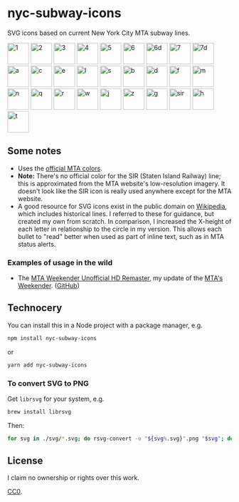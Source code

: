 nyc-subway-icons
================

SVG icons based on current New York City MTA subway lines.

<p>
<img src="https://unpkg.com/nyc-subway-icons@0.4.0/svg/1.svg" alt="1" width="48">
<img src="https://unpkg.com/nyc-subway-icons@0.4.0/svg/2.svg" alt="2" width="48">
<img src="https://unpkg.com/nyc-subway-icons@0.4.0/svg/3.svg" alt="3" width="48">
<img src="https://unpkg.com/nyc-subway-icons@0.4.0/svg/4.svg" alt="4" width="48">
<img src="https://unpkg.com/nyc-subway-icons@0.4.0/svg/5.svg" alt="5" width="48">
<img src="https://unpkg.com/nyc-subway-icons@0.4.0/svg/6.svg" alt="6" width="48">
<img src="https://unpkg.com/nyc-subway-icons@0.4.0/svg/6d.svg" alt="6d" width="48">
<img src="https://unpkg.com/nyc-subway-icons@0.4.0/svg/7.svg" alt="7" width="48">
<img src="https://unpkg.com/nyc-subway-icons@0.4.0/svg/7d.svg" alt="7d" width="48">
<img src="https://unpkg.com/nyc-subway-icons@0.4.0/svg/a.svg" alt="a" width="48">
<img src="https://unpkg.com/nyc-subway-icons@0.4.0/svg/c.svg" alt="c" width="48">
<img src="https://unpkg.com/nyc-subway-icons@0.4.0/svg/e.svg" alt="e" width="48">
<img src="https://unpkg.com/nyc-subway-icons@0.4.0/svg/l.svg" alt="l" width="48">
<img src="https://unpkg.com/nyc-subway-icons@0.4.0/svg/s.svg" alt="s" width="48">
<img src="https://unpkg.com/nyc-subway-icons@0.4.0/svg/b.svg" alt="b" width="48">
<img src="https://unpkg.com/nyc-subway-icons@0.4.0/svg/d.svg" alt="d" width="48">
<img src="https://unpkg.com/nyc-subway-icons@0.4.0/svg/f.svg" alt="f" width="48">
<img src="https://unpkg.com/nyc-subway-icons@0.4.0/svg/m.svg" alt="m" width="48">
<img src="https://unpkg.com/nyc-subway-icons@0.4.0/svg/n.svg" alt="n" width="48">
<img src="https://unpkg.com/nyc-subway-icons@0.4.0/svg/q.svg" alt="q" width="48">
<img src="https://unpkg.com/nyc-subway-icons@0.4.0/svg/r.svg" alt="r" width="48">
<img src="https://unpkg.com/nyc-subway-icons@0.4.0/svg/w.svg" alt="w" width="48">
<img src="https://unpkg.com/nyc-subway-icons@0.4.0/svg/j.svg" alt="j" width="48">
<img src="https://unpkg.com/nyc-subway-icons@0.4.0/svg/z.svg" alt="z" width="48">
<img src="https://unpkg.com/nyc-subway-icons@0.4.0/svg/g.svg" alt="g" width="48">
<img src="https://unpkg.com/nyc-subway-icons@0.4.0/svg/sir.svg" alt="sir" width="48">
<img src="https://unpkg.com/nyc-subway-icons@0.4.0/svg/h.svg" alt="h" width="48">
<img src="https://unpkg.com/nyc-subway-icons@0.4.0/svg/t.svg" alt="t" width="48">
</p>

## Some notes

* Uses the [official MTA colors](http://web.mta.info/developers/resources/line_colors.htm).
* __Note:__ There's no official color for the SIR (Staten Island Railway) line; this is approximated from the MTA website's low-resolution imagery. It doesn't look like the SIR icon is really used anywhere except for the MTA website.
* A good resource for SVG icons exist in the public domain on [Wikipedia](http://commons.wikimedia.org/wiki/New_York_City_Subway_bullets), which includes historical lines. I referred to these for guidance, but created my own from scratch. In comparison, I increased the X-height of each letter in relationship to the circle in my version. This allows each bullet to "read" better when used as part of inline text, such as in MTA status alerts.

### Examples of usage in the wild

* The [MTA Weekender Unofficial HD Remaster](https://weekender.netlify.com/), my update of the [MTA's Weekender](http://web.mta.info/weekender/servicestatus.html). ([GitHub](https://github.com/louh/weekender))


## Technocery

You can install this in a Node project with a package manager, e.g.

```sh
npm install nyc-subway-icons
```

or

```sh
yarn add nyc-subway-icons
```


### To convert SVG to PNG

Get `librsvg` for your system, e.g.

```sh
brew install librsvg
```

Then:

```sh
for svg in ./svg/*.svg; do rsvg-convert -o "${svg%.svg}".png "$svg"; done
```


## License

I claim no ownership or rights over this work.

[CC0](http://creativecommons.org/publicdomain/zero/1.0/).
